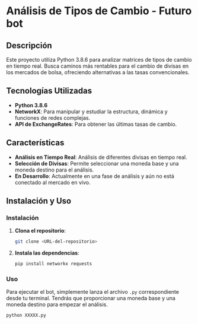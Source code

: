 # Análisis de Tipos de Cambio - Futuro bot

## Descripción

Este proyecto utiliza Python 3.8.6 para analizar matrices de tipos de cambio en tiempo real. Busca caminos más rentables para el cambio de divisas en los mercados de bolsa, ofreciendo alternativas a las tasas convencionales.

## Tecnologías Utilizadas

- **Python 3.8.6**
- **NetworkX**: Para manipular y estudiar la estructura, dinámica y funciones de redes complejas.
- **API de ExchangeRates**: Para obtener las últimas tasas de cambio.

## Características

- **Análisis en Tiempo Real**: Análisis de diferentes divisas en tiempo real.
- **Selección de Divisas**: Permite seleccionar una moneda base y una moneda destino para el análisis.
- **En Desarrollo**: Actualmente en una fase de análisis y aún no está conectado al mercado en vivo.

## Instalación y Uso

### Instalación

1. **Clona el repositorio**:
    ```bash
    git clone <URL-del-repositorio>
    ```

2. **Instala las dependencias**:
    ```bash
    pip install networkx requests
    ```

### Uso

Para ejecutar el bot, simplemente lanza el archivo `.py` correspondiente desde tu terminal. Tendrás que proporcionar una moneda base y una moneda destino para empezar el análisis.

```bash
python XXXXX.py
